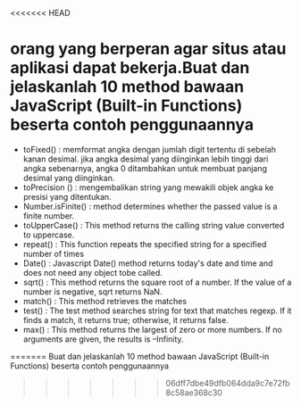 <<<<<<< HEAD
# orang yang berperan agar situs atau aplikasi dapat bekerja.Buat dan jelaskanlah 10 method bawaan JavaScript (Built-in Functions) beserta contoh penggunaannya

- toFixed() : memformat angka dengan jumlah digit tertentu di sebelah kanan desimal. jika angka desimal yang diinginkan lebih tinggi dari angka sebenarnya, angka 0 ditambahkan untuk membuat panjang desimal yang diinginkan.
- toPrecision () : mengembalikan string yang mewakili objek angka ke presisi yang ditentukan.
- Number.isFinite() : method determines whether the passed value is a finite number.
- toUpperCase() : This method returns the calling string value converted to uppercase.
- repeat() : This function repeats the specified string for a specified number of times
- Date() : Javascript Date() method returns today's date and time and does not need any object tobe called.
- sqrt() : This method returns the square root of a number. If the value of a number is negative, sqrt returns NaN.
- match() : This method retrieves the matches
- test() : The test method searches string for text that matches regexp. If it finds a match, it returns true; otherwise, it returns false.
- max() : This method returns the largest of zero or more numbers. If no arguments are given, the results is –Infinity.





<!-- 
1. charAt() // utk mengetahui karakter apa didlm sbuah string

2. slice() //untuk memetong array menjadi array yang baru

3. contat() // untuk menyambungkan isi array

4. sort() // mengurutkan elemen dari array

5. reserve() // mengembalikan urutan elemen dari array

6. join() // untuk menggabungkan elemen array menjadi sebuah string

7. push() // menambah elemen array di akhir array ya

8. pop() // mnghilangkan elemen akhir dr sbuah array

9. unshift() // menambah elemen di awal arrray

10. shift() //  menghilangakan elemen di awal arrray -->
=======
Buat dan jelaskanlah 10 method bawaan JavaScript (Built-in Functions) beserta contoh penggunaannya
>>>>>>> 06dff7dbe49dfb064dda9c7e72fb8c58ae368c30
